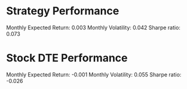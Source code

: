 # Strategy Performance
Monthly Expected Return: 0.003
Monthly Volatility: 0.042
Sharpe ratio: 0.073
# Stock DTE Performance
Monthly Expected Return: -0.001
Monthly Volatility: 0.055
Sharpe ratio: -0.026
